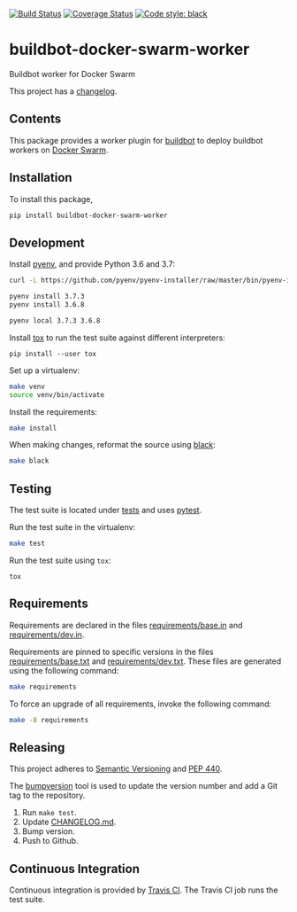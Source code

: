 [![Build Status](https://img.shields.io/travis/cjolowicz/buildbot-docker-swarm-worker.svg?style=flat-square)](https://travis-ci.org/cjolowicz/buildbot-docker-swarm-worker)
[![Coverage Status](https://img.shields.io/coveralls/cjolowicz/buildbot-docker-swarm-worker.svg?style=flat-square)](https://coveralls.io/github/cjolowicz/buildbot-docker-swarm-worker?branch=master)
[![Code style: black](https://img.shields.io/badge/code%20style-black-000000.svg?style=flat-square)](https://github.com/ambv/black)

# buildbot-docker-swarm-worker

Buildbot worker for Docker Swarm

This project has a [changelog](CHANGELOG.md).

## Contents

This package provides a worker plugin for
[buildbot](https://buildbot.net) to deploy buildbot workers on
[Docker Swarm](https://docs.docker.com/engine/swarm/).

## Installation

To install this package,

```sh
pip install buildbot-docker-swarm-worker
```

## Development

Install [pyenv](https://github.com/pyenv/pyenv), and provide
Python 3.6 and 3.7:

```sh
curl -L https://github.com/pyenv/pyenv-installer/raw/master/bin/pyenv-installer | bash

pyenv install 3.7.3
pyenv install 3.6.8

pyenv local 3.7.3 3.6.8
```

Install [tox](https://pypi.org/project/tox/) to run the test suite
against different interpreters:

```shell
pip install --user tox
```

Set up a virtualenv:

```sh
make venv
source venv/bin/activate
```

Install the requirements:

```sh
make install
```

When making changes, reformat the source using
[black](https://github.com/ambv/black):

```sh
make black
```

## Testing

The test suite is located under [tests](tests) and uses
[pytest](https://pypi.org/project/pytest/).

Run the test suite in the virtualenv:

```sh
make test
```

Run the test suite using `tox`:

```shell
tox
```

## Requirements

Requirements are declared in the files
[requirements/base.in](requirements/base.in) and
[requirements/dev.in](requirements/dev.in).

Requirements are pinned to specific versions in the files
[requirements/base.txt](requirements/base.txt) and
[requirements/dev.txt](requirements/dev.txt). These files are
generated using the following command:

```sh
make requirements
```

To force an upgrade of all requirements, invoke the following command:

```sh
make -B requirements
```

## Releasing

This project adheres to
[Semantic Versioning](https://semver.org/spec/v2.0.0.html) and
[PEP 440](https://www.python.org/dev/peps/pep-0440).

The [bumpversion](https://pypi.org/project/bumpversion/) tool is used
to update the version number and add a Git tag to the repository.

1. Run `make test`.
2. Update [CHANGELOG.md](CHANGELOG.md).
3. Bump version.
4. Push to Github.

## Continuous Integration

Continuous integration is provided by
[Travis CI](https://travis-ci.org). The Travis CI job runs the test
suite.
